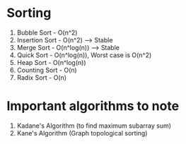 #   Sorting

1. Bubble Sort - O(n^2)
2. Insertion Sort - O(n^2) --> Stable
3. Merge Sort - O(n^log(n)) --> Stable
4. Quick Sort - O(n^log(n)), Worst case is O(n^2)
5. Heap Sort - O(n^log(n))
6. Counting Sort - O(n)
7. Radix Sort - O(n)


#   Important algorithms to note

1. Kadane's Algorithm (to find maximum subarray sum)
2. Kane's Algorithm (Graph topological sorting)